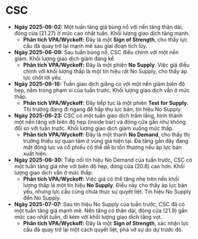 # CSC

- **Ngày 2025-06-02:** Một tuần tăng giá bùng nổ với nến tăng thân dài, đóng cửa (21.27) ở mức cao nhất tuần. Khối lượng giao dịch tăng mạnh.
    - **Phân tích VPA/Wyckoff:** Đây là một **Sign of Strength**, cho thấy lực cầu đã quay trở lại mạnh mẽ sau giai đoạn tích lũy.
- **Ngày 2025-06-09:** Sau tuần bùng nổ, CSC điều chỉnh với một nến giảm. Khối lượng giao dịch giảm đáng kể.
    - **Phân tích VPA/Wyckoff:** Đây là một phiên **No Supply**. Việc giá điều chỉnh với khối lượng thấp là một tín hiệu rất No Supply, cho thấy áp lực chốt lời yếu.
- **Ngày 2025-06-16:** Tuần giao dịch giằng co với một nến giảm biên độ hẹp, nằm trong phạm vi của tuần trước. Khối lượng giao dịch vẫn ở mức thấp.
    - **Phân tích VPA/Wyckoff:** Đây tiếp tục là một phiên **Test for Supply**. Thị trường đang đi ngang để hấp thụ lực bán, tín hiệu No Supply.
- **Ngày 2025-06-23:** CSC có một tuần giao dịch trầm lắng, hình thành một nến tăng với biên độ hẹp (inside bar) và đóng cửa gần như không đổi so với tuần trước. Khối lượng giao dịch giảm xuống mức thấp.
    - **Phân tích VPA/Wyckoff:** Đây là một thanh **No Demand**, cho thấy thị trường thiếu sự quan tâm ở vùng giá hiện tại. Đà tăng gần đây đang mất động lực và cổ phiếu có thể dễ bị tổn thương nếu áp lực bán xuất hiện.
- **Ngày 2025-06-30:** Tiếp nối tín hiệu No Demand của tuần trước, CSC có một tuần tăng giá nhẹ với biên độ hẹp, đóng cửa (20.8) cao hơn. Khối lượng giao dịch vẫn ở mức thấp.
    - **Phân tích VPA/Wyckoff:** Việc giá có thể tăng nhẹ trên nền khối lượng thấp là một tín hiệu **No Supply**. Điều này cho thấy áp lực bán yếu, nhưng lực cầu cũng chưa thực sự quyết liệt. Tín hiệu No Supply đến No Supply.
- **Ngày 2025-07-07:** Sau tín hiệu No Supply của tuần trước, CSC đã có một tuần tăng giá mạnh mẽ. Nến tăng có thân dài, đóng cửa (21.9) gần mức cao nhất tuần, đi kèm với khối lượng giao dịch tăng vọt.
    - **Phân tích VPA/Wyckoff:** Đây là một **Sign of Strength**, xác nhận lực cầu đã quay trở lại một cách quyết liệt, phá vỡ sự do dự trước đó.


